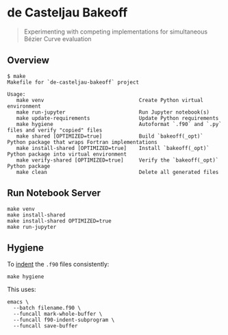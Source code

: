 # de Casteljau Bakeoff

> Experimenting with competing implementations for simultaneous
> B&#XE9;zier Curve evaluation

## Overview

```
$ make
Makefile for `de-casteljau-bakeoff` project

Usage:
   make venv                               Create Python virtual environment
   make run-jupyter                        Run Jupyter notebook(s)
   make update-requirements                Update Python requirements
   make hygiene                            Autoformat `.f90` and `.py` files and verify "copied" files
   make shared [OPTIMIZED=true]            Build `bakeoff(_opt)` Python package that wraps Fortran implementations
   make install-shared [OPTIMIZED=true]    Install `bakeoff(_opt)` Python package into virtual environment
   make verify-shared [OPTIMIZED=true]     Verify the `bakeoff(_opt)` Python package
   make clean                              Delete all generated files

```

## Run Notebook Server

```
make venv
make install-shared
make install-shared OPTIMIZED=true
make run-jupyter
```

## Hygiene

To [indent][1] the `.f90` files consistently:

```
make hygiene
```

This uses:

```
emacs \
  --batch filename.f90 \
  --funcall mark-whole-buffer \
  --funcall f90-indent-subprogram \
  --funcall save-buffer
```

[1]: https://www.fortran90.org/src/faq.html#how-do-i-indent-free-form-fortran-source-code-in-a-consistent-manner-automatically
